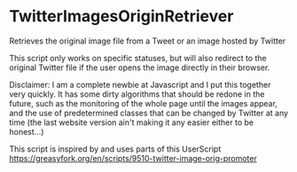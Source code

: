 # TwitterImagesOriginRetriever
Retrieves the original image file from a Tweet or an image hosted by Twitter

This script only works on specific statuses, but will also redirect to the original Twitter file if the user opens the image directly in their browser.

Disclaimer: I am a complete newbie at Javascript and I put this together very quickly. It has some dirty algorithms that should be redone in the future, such as the monitoring of the whole page until the images appear, and the use of predetermined classes that can be changed by Twitter at any time (the last website version ain't making it any easier either to be honest...)

This script is inspired by and uses parts of this UserScript https://greasyfork.org/en/scripts/9510-twitter-image-orig-promoter
